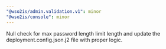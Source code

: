 ```yaml
---
"@wso2is/admin.validation.v1": minor
"@wso2is/console": minor
---
```


Null check for max password length limit length and update the deployment.config.json.j2 file with proper logic.
